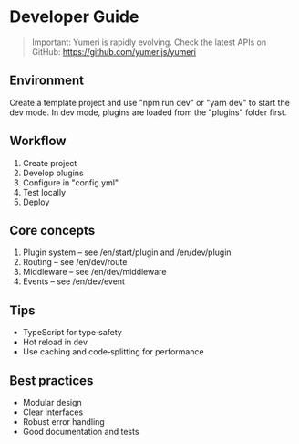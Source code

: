 # Developer Guide

> Important: Yumeri is rapidly evolving. Check the latest APIs on GitHub: https://github.com/yumerijs/yumeri

## Environment

Create a template project and use "npm run dev" or "yarn dev" to start the dev mode. In dev mode, plugins are loaded from the "plugins" folder first.

## Workflow

1. Create project
2. Develop plugins
3. Configure in "config.yml"
4. Test locally
5. Deploy

## Core concepts

1. Plugin system – see /en/start/plugin and /en/dev/plugin
2. Routing – see /en/dev/route
3. Middleware – see /en/dev/middleware
4. Events – see /en/dev/event

## Tips

- TypeScript for type‑safety
- Hot reload in dev
- Use caching and code‑splitting for performance

## Best practices

- Modular design
- Clear interfaces
- Robust error handling
- Good documentation and tests

